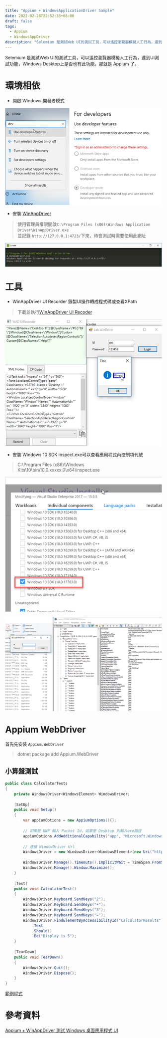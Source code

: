 ```yaml
---
title: "Appium + WindowsApplicationDriver Sample"
date: 2022-02-28T22:52:33+08:00
draft: false
tags: 
  - Appium
  - WindowsAppDriver
description: "Selemium 是測試Web UI的測試工具，可以遙控瀏覽器模擬人工行為，達到UI測試功能，Windows Desktop上是否也有此功能，那就是 Appium 了。"
---
```

Selemium 是測試Web UI的測試工具，可以遙控瀏覽器模擬人工行為，達到UI測試功能，Windows Desktop上是否也有此功能，那就是 Appium 了。

# 環境相依
* 開啟 Windows 開發者模式

![](Set_Developer_Mode.png)

* 安裝 [WinAppDriver](https://github.com/Microsoft/WinAppDriver/releases)
> 使用管理員權限開啟`C:\Program Files (x86)\Windows Application Driver\WinAppDriver.exe`  
> 並記錄 `http://127.0.0.1:4723/`下來，待會測試時需要使用此網址  

![](Run_WinAppDriver.png)

# 工具
* WinAppDriver UI Recorder
錄製UI操作轉成程式碼或查看XPath
> 下載並執行[WinAppDriver UI Recoder](https://github.com/Microsoft/WinAppDriver/releases)

![](Run_WinAppDriver_UI_Recorder.png)

* 安裝 Windows 10 SDK
inspect.exe可以查看應用程式內控制項代號

> C:\Program Files (x86)\Windows Kits\10\bin\10.0.xxxxx.0\x64\inspect.exe

![](Install_Windows_10_SDK.png)

![](Run_Inspect.png)

# Appium WebDriver
首先先安裝 `Appium.WebDriver`
> dotnet package add Appium.WebDriver

## 小算盤測試
``` cs
public class CalculatorTests
{
    private WindowsDriver<WindowsElement> WindowsDriver;

    [SetUp]
    public void Setup()
    {
        var appiumOptions = new AppiumOptions(){};

        // 如果是 UWP 輸入 Packet Id，如果是 Desktop 則輸入exe路徑
        appiumOptions.AddAdditionalCapability("app", "Microsoft.WindowsCalculator_8wekyb3d8bbwe!App");

        // 連接 WindowDriver Url
        WindowsDriver = new WindowsDriver<WindowsElement>(new Uri("http://127.0.0.1:4723"), appiumOptions);
        
        WindowsDriver.Manage().Timeouts().ImplicitWait = TimeSpan.FromSeconds(3);
        WindowsDriver.Manage().Window.Maximize();
    }

    [Test]
    public void CalculatorTest()
    {
        WindowsDriver.Keyboard.SendKeys("2");
        WindowsDriver.Keyboard.SendKeys("+");
        WindowsDriver.Keyboard.SendKeys("3");
        WindowsDriver.Keyboard.SendKeys("=");
        WindowsDriver.FindElementByAccessibilityId("CalculatorResults")
            .Text
            .Should()
            .Be("Display is 5");
    }

    [TearDown]
    public void TearDown()
    {
        WindowsDriver.Quit();
        WindowsDriver.Dispose();
    }
}
```

[範例程式](https://github.com/patrick85081/WinAppDriverTestSample)

# 參考資料
[Appium + WinAppDriver 測試 Windows 桌面應用程式 UI](https://www.dotblogs.com.tw/yc421206/2019/03/19/via_Appium_and_WinAppDriver_UI_Test_Automation_on_Windows_Applications)
